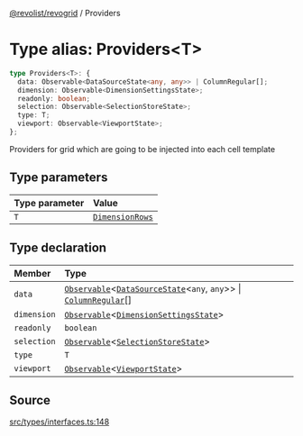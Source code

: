 [@revolist/revogrid](README.md) / Providers

# Type alias: Providers\<T\>

```ts
type Providers<T>: {
  data: Observable<DataSourceState<any, any>> | ColumnRegular[];
  dimension: Observable<DimensionSettingsState>;
  readonly: boolean;
  selection: Observable<SelectionStoreState>;
  type: T;
  viewport: Observable<ViewportState>;
};
```

Providers for grid which are going to be injected into each cell template

## Type parameters

| Type parameter | Value |
| :------ | :------ |
| `T` | [`DimensionRows`](Type.DimensionRows.md) |

## Type declaration

| Member | Type |
| :------ | :------ |
| `data` | [`Observable`](Type.Observable.md)\<[`DataSourceState`](Type.DataSourceState.md)\<`any`, `any`\>\> \| [`ColumnRegular`](Interface.ColumnRegular.md)[] |
| `dimension` | [`Observable`](Type.Observable.md)\<[`DimensionSettingsState`](Interface.DimensionSettingsState.md)\> |
| `readonly` | `boolean` |
| `selection` | [`Observable`](Type.Observable.md)\<[`SelectionStoreState`](Type.SelectionStoreState.md)\> |
| `type` | `T` |
| `viewport` | [`Observable`](Type.Observable.md)\<[`ViewportState`](Interface.ViewportState.md)\> |

## Source

[src/types/interfaces.ts:148](https://github.com/revolist/revogrid/blob/ace6403c43f42f0eb026a7e73c0ae179d3a4c66f/src/types/interfaces.ts#L148)
